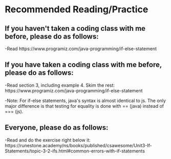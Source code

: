 <h1>Recommended Reading/Practice</h1>


<h2>If you haven't taken a coding class with me before, please do as follows:</h2>
-Read https://www.programiz.com/java-programming/if-else-statement 


<h2>If you have taken a coding class with me before, please do as follows: </h2>
-Read section 3, including example 4. Skim the rest: https://www.programiz.com/java-programming/if-else-statement 

-Note: For if-else statements, java's syntax is almost identical to js. The only major difference is that testing for equality is done with == (java) instead of === (js).

<h2>Everyone, please do as follows:</h2>
-Read and do the exercise right below it: https://runestone.academy/ns/books/published/csawesome/Unit3-If-Statements/topic-3-2-ifs.html#common-errors-with-if-statements